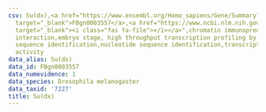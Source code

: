 ```yaml
---
csv: Su(dx),<a href="https://www.ensembl.org/Homo_sapiens/Gene/Summary?db=core;g=FBgn0003557"
  target="_blank">FBgn0003557</a>,<a href="https://www.ncbi.nlm.nih.gov/pubmed/15998452"
  target="_blank"><i class="fas fa-file"></i></a>",chromatin immunoprecipitation assay,direct
  interaction,embryo stage, high throughput transcription profiling by microarray,nucleotide
  sequence identification,nucleotide sequence identification,transcriptional regulation,down-regulates
  activity
data_alias: Su(dx)
data_id: FBgn0003557
data_numevidence: 1
data_species: Drosophila melanogaster
data_taxid: '7227'
title: Su(dx)
---
```

